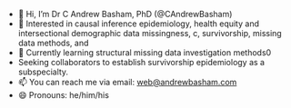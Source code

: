 - 👋 Hi, I’m Dr C Andrew Basham, PhD (@CAndrewBasham)  
- 👀 Interested in causal inference epidemiology, health equity and intersectional demographic data missingness, c, survivorship, missing data methods, and 
- 🌱 Currently learning structural missing data investigation methods0
-  Seeking collaborators to establish survivorship epidemiology as a subspecialty.  
- 📫 You can reach me via email\: web@andrewbasham.com
- 😄 Pronouns: he/him/his


<!---
CAndrewBasham/CAndrewBasham is a ✨ special ✨ repository because its `README.md` (this file) appears on your GitHub profile.
You can click the Preview link to take a look at your changes.
--->
